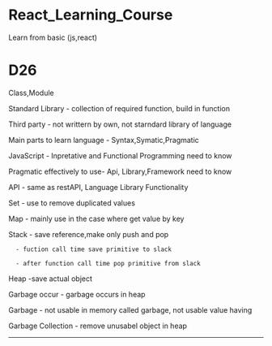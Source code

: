 # React_Learning_Course
Learn from basic (js,react)

# D26
Class,Module

Standard Library - collection of required function, build in function

Third party - not writtern by own, not starndard library of language

Main parts to learn language - Syntax,Symatic,Pragmatic

JavaScript - Inpretative and Functional Programming need to know

Pragmatic effectively to use- Api, Library,Framework need to know

API - same as restAPI, Language Library Functionality

Set - use to remove duplicated values

Map - mainly use in the case where get value by key

Stack - save reference,make only push and pop 

      - fuction call time save primitive to slack

      - after function call time pop primitive from slack

Heap -save actual object

Garbage occur - garbage occurs in heap

Garbage - not usable in memory called garbage, not usable value having

Garbage Collection - remove unusabel object in heap

--------------------------------------------------------------------------------------






